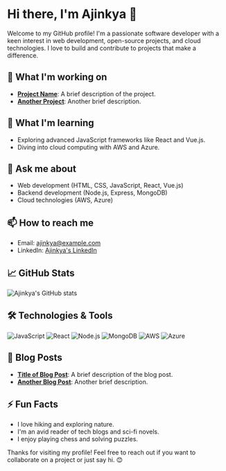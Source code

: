 # Hi there, I'm Ajinkya 👋

Welcome to my GitHub profile! I'm a passionate software developer with a keen interest in web development, open-source projects, and cloud technologies. I love to build and contribute to projects that make a difference.

## 🔭 What I'm working on

- **[Project Name](https://github.com/Ajinkya2356/project-name)**: A brief description of the project.
- **[Another Project](https://github.com/Ajinkya2356/another-project)**: Another brief description.

## 🌱 What I'm learning

- Exploring advanced JavaScript frameworks like React and Vue.js.
- Diving into cloud computing with AWS and Azure.

## 💬 Ask me about

- Web development (HTML, CSS, JavaScript, React, Vue.js)
- Backend development (Node.js, Express, MongoDB)
- Cloud technologies (AWS, Azure)

## 📫 How to reach me

- Email: [ajinkya@example.com](mailto:ajinkya@example.com)
- LinkedIn: [Ajinkya's LinkedIn](https://linkedin.com/in/ajinkya)

## 📈 GitHub Stats

![Ajinkya's GitHub stats](https://github-readme-stats.vercel.app/api?username=Ajinkya2356&show_icons=true&theme=radical)

## 🛠️ Technologies & Tools

![JavaScript](https://img.shields.io/badge/-JavaScript-F7DF1E?style=flat&logo=javascript&logoColor=black)
![React](https://img.shields.io/badge/-React-61DAFB?style=flat&logo=react&logoColor=black)
![Node.js](https://img.shields.io/badge/-Node.js-339933?style=flat&logo=node.js&logoColor=white)
![MongoDB](https://img.shields.io/badge/-MongoDB-47A248?style=flat&logo=mongodb&logoColor=white)
![AWS](https://img.shields.io/badge/-AWS-232F3E?style=flat&logo=amazon-aws)
![Azure](https://img.shields.io/badge/-Azure-0078D4?style=flat&logo=microsoft-azure)

## 📄 Blog Posts

- **[Title of Blog Post](https://yourblog.com/title-of-blog-post)**: A brief description of the blog post.
- **[Another Blog Post](https://yourblog.com/another-blog-post)**: Another brief description.

## ⚡ Fun Facts

- I love hiking and exploring nature.
- I'm an avid reader of tech blogs and sci-fi novels.
- I enjoy playing chess and solving puzzles.

Thanks for visiting my profile! Feel free to reach out if you want to collaborate on a project or just say hi. 😊
